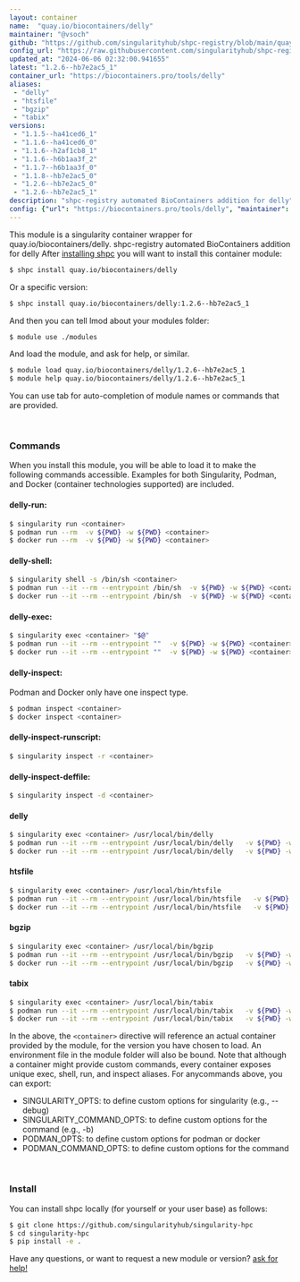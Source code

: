 ```yaml
---
layout: container
name:  "quay.io/biocontainers/delly"
maintainer: "@vsoch"
github: "https://github.com/singularityhub/shpc-registry/blob/main/quay.io/biocontainers/delly/container.yaml"
config_url: "https://raw.githubusercontent.com/singularityhub/shpc-registry/main/quay.io/biocontainers/delly/container.yaml"
updated_at: "2024-06-06 02:32:00.941655"
latest: "1.2.6--hb7e2ac5_1"
container_url: "https://biocontainers.pro/tools/delly"
aliases:
 - "delly"
 - "htsfile"
 - "bgzip"
 - "tabix"
versions:
 - "1.1.5--ha41ced6_1"
 - "1.1.6--ha41ced6_0"
 - "1.1.6--h2af1cb8_1"
 - "1.1.6--h6b1aa3f_2"
 - "1.1.7--h6b1aa3f_0"
 - "1.1.8--hb7e2ac5_0"
 - "1.2.6--hb7e2ac5_0"
 - "1.2.6--hb7e2ac5_1"
description: "shpc-registry automated BioContainers addition for delly"
config: {"url": "https://biocontainers.pro/tools/delly", "maintainer": "@vsoch", "description": "shpc-registry automated BioContainers addition for delly", "latest": {"1.2.6--hb7e2ac5_1": "sha256:928d90f18f1f9a2d27ceef0b8550562cbf4980b62ceb10673f8952c03c497668"}, "tags": {"1.1.5--ha41ced6_1": "sha256:d6bf4e579f3b588d59e744cfbac51752b9a901af8dae06a22be65f436539dcd7", "1.1.6--ha41ced6_0": "sha256:1483554d377d5b30d98d2aa040a3eb33d6710b0caffe5e1002a047f36c21f452", "1.1.6--h2af1cb8_1": "sha256:1374d649c50930088fb7a4fd867e349f18036266e4d7c6800081b57b9a6fbbfc", "1.1.6--h6b1aa3f_2": "sha256:dce012f682fcb19cf07ae2e933d52666329f74dc50ce5aaac9e59c15ed9eea66", "1.1.7--h6b1aa3f_0": "sha256:04904f5e666e3e8d5fa44e1829bd66f1d4adaa68bffa3295c3ba98a7e26ccd61", "1.1.8--hb7e2ac5_0": "sha256:441c0d09e6a4f2d8af849001573a0501ea54c8824ddd7f6b8cacf2b804876a97", "1.2.6--hb7e2ac5_0": "sha256:5c00ed597d8f5a278bc4f190711f81c47cee70ef92211c1b6140f331bee5965d", "1.2.6--hb7e2ac5_1": "sha256:928d90f18f1f9a2d27ceef0b8550562cbf4980b62ceb10673f8952c03c497668"}, "docker": "quay.io/biocontainers/delly", "aliases": {"delly": "/usr/local/bin/delly", "htsfile": "/usr/local/bin/htsfile", "bgzip": "/usr/local/bin/bgzip", "tabix": "/usr/local/bin/tabix"}}
---
```


This module is a singularity container wrapper for quay.io/biocontainers/delly.
shpc-registry automated BioContainers addition for delly
After [installing shpc](#install) you will want to install this container module:


```bash
$ shpc install quay.io/biocontainers/delly
```

Or a specific version:

```bash
$ shpc install quay.io/biocontainers/delly:1.2.6--hb7e2ac5_1
```

And then you can tell lmod about your modules folder:

```bash
$ module use ./modules
```

And load the module, and ask for help, or similar.

```bash
$ module load quay.io/biocontainers/delly/1.2.6--hb7e2ac5_1
$ module help quay.io/biocontainers/delly/1.2.6--hb7e2ac5_1
```

You can use tab for auto-completion of module names or commands that are provided.

<br>

### Commands

When you install this module, you will be able to load it to make the following commands accessible.
Examples for both Singularity, Podman, and Docker (container technologies supported) are included.

#### delly-run:

```bash
$ singularity run <container>
$ podman run --rm  -v ${PWD} -w ${PWD} <container>
$ docker run --rm  -v ${PWD} -w ${PWD} <container>
```

#### delly-shell:

```bash
$ singularity shell -s /bin/sh <container>
$ podman run --it --rm --entrypoint /bin/sh  -v ${PWD} -w ${PWD} <container>
$ docker run --it --rm --entrypoint /bin/sh  -v ${PWD} -w ${PWD} <container>
```

#### delly-exec:

```bash
$ singularity exec <container> "$@"
$ podman run --it --rm --entrypoint ""  -v ${PWD} -w ${PWD} <container> "$@"
$ docker run --it --rm --entrypoint ""  -v ${PWD} -w ${PWD} <container> "$@"
```

#### delly-inspect:

Podman and Docker only have one inspect type.

```bash
$ podman inspect <container>
$ docker inspect <container>
```

#### delly-inspect-runscript:

```bash
$ singularity inspect -r <container>
```

#### delly-inspect-deffile:

```bash
$ singularity inspect -d <container>
```


#### delly

```bash
$ singularity exec <container> /usr/local/bin/delly
$ podman run --it --rm --entrypoint /usr/local/bin/delly   -v ${PWD} -w ${PWD} <container> -c " $@"
$ docker run --it --rm --entrypoint /usr/local/bin/delly   -v ${PWD} -w ${PWD} <container> -c " $@"
```


#### htsfile

```bash
$ singularity exec <container> /usr/local/bin/htsfile
$ podman run --it --rm --entrypoint /usr/local/bin/htsfile   -v ${PWD} -w ${PWD} <container> -c " $@"
$ docker run --it --rm --entrypoint /usr/local/bin/htsfile   -v ${PWD} -w ${PWD} <container> -c " $@"
```


#### bgzip

```bash
$ singularity exec <container> /usr/local/bin/bgzip
$ podman run --it --rm --entrypoint /usr/local/bin/bgzip   -v ${PWD} -w ${PWD} <container> -c " $@"
$ docker run --it --rm --entrypoint /usr/local/bin/bgzip   -v ${PWD} -w ${PWD} <container> -c " $@"
```


#### tabix

```bash
$ singularity exec <container> /usr/local/bin/tabix
$ podman run --it --rm --entrypoint /usr/local/bin/tabix   -v ${PWD} -w ${PWD} <container> -c " $@"
$ docker run --it --rm --entrypoint /usr/local/bin/tabix   -v ${PWD} -w ${PWD} <container> -c " $@"
```



In the above, the `<container>` directive will reference an actual container provided
by the module, for the version you have chosen to load. An environment file in the
module folder will also be bound. Note that although a container
might provide custom commands, every container exposes unique exec, shell, run, and
inspect aliases. For anycommands above, you can export:

 - SINGULARITY_OPTS: to define custom options for singularity (e.g., --debug)
 - SINGULARITY_COMMAND_OPTS: to define custom options for the command (e.g., -b)
 - PODMAN_OPTS: to define custom options for podman or docker
 - PODMAN_COMMAND_OPTS: to define custom options for the command

<br>

### Install

You can install shpc locally (for yourself or your user base) as follows:

```bash
$ git clone https://github.com/singularityhub/singularity-hpc
$ cd singularity-hpc
$ pip install -e .
```

Have any questions, or want to request a new module or version? [ask for help!](https://github.com/singularityhub/singularity-hpc/issues)